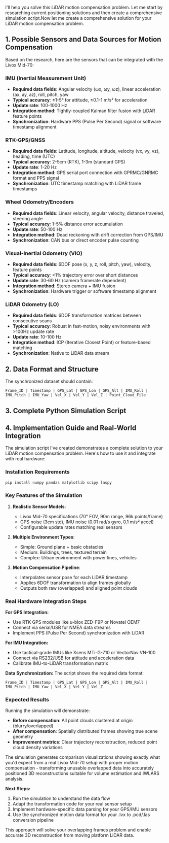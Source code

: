 I'll help you solve this LiDAR motion compensation problem. Let me start by researching current positioning solutions and then create a comprehensive simulation script.Now let me create a comprehensive solution for your LiDAR motion compensation problem.

## 1. Possible Sensors and Data Sources for Motion Compensation

Based on the research, here are the sensors that can be integrated with the Livox Mid-70:

### **IMU (Inertial Measurement Unit)**
- **Required data fields**: Angular velocity (ωx, ωy, ωz), linear acceleration (ax, ay, az), roll, pitch, yaw
- **Typical accuracy**: ±1-5° for attitude, ±0.1-1 m/s² for acceleration
- **Update rate**: 100-1000 Hz
- **Integration method**: Tightly-coupled Kalman filter fusion with LiDAR feature points
- **Synchronization**: Hardware PPS (Pulse Per Second) signal or software timestamp alignment

### **RTK-GPS/GNSS**
- **Required data fields**: Latitude, longitude, altitude, velocity (vx, vy, vz), heading, time (UTC)
- **Typical accuracy**: 2-5cm (RTK), 1-3m (standard GPS)
- **Update rate**: 1-20 Hz
- **Integration method**: GPS serial port connection with GPRMC/GNRMC format and PPS signal
- **Synchronization**: UTC timestamp matching with LiDAR frame timestamps

### **Wheel Odometry/Encoders**
- **Required data fields**: Linear velocity, angular velocity, distance traveled, steering angle
- **Typical accuracy**: 1-5% distance error accumulation
- **Update rate**: 50-100 Hz
- **Integration method**: Dead reckoning with drift correction from GPS/IMU
- **Synchronization**: CAN bus or direct encoder pulse counting

### **Visual-Inertial Odometry (VIO)**
- **Required data fields**: 6DOF pose (x, y, z, roll, pitch, yaw), velocity, feature points
- **Typical accuracy**: <1% trajectory error over short distances
- **Update rate**: 30-60 Hz (camera framerate dependent)
- **Integration method**: Stereo camera + IMU fusion
- **Synchronization**: Hardware trigger or software timestamp alignment

### **LiDAR Odometry (LO)**
- **Required data fields**: 6DOF transformation matrices between consecutive scans
- **Typical accuracy**: Robust in fast-motion, noisy environments with >100Hz update rate
- **Update rate**: 10-100 Hz
- **Integration method**: ICP (Iterative Closest Point) or feature-based matching
- **Synchronization**: Native to LiDAR data stream

## 2. Data Format and Structure

The synchronized dataset should contain:
```
Frame_ID | Timestamp | GPS_Lat | GPS_Lon | GPS_Alt | IMU_Roll | IMU_Pitch | IMU_Yaw | Vel_X | Vel_Y | Vel_Z | Point_Cloud_File
```

## 3. Complete Python Simulation Script
## 4. Implementation Guide and Real-World Integration

The simulation script I've created demonstrates a complete solution to your LiDAR motion compensation problem. Here's how to use it and integrate with real hardware:

### **Installation Requirements**
```bash
pip install numpy pandas matplotlib scipy laspy
```

### **Key Features of the Simulation**

1. **Realistic Sensor Models**: 
   - Livox Mid-70 specifications (70° FOV, 90m range, 96k points/frame)
   - GPS noise (3cm std), IMU noise (0.01 rad/s gyro, 0.1 m/s² accel)
   - Configurable update rates matching real sensors

2. **Multiple Environment Types**:
   - Simple: Ground plane + basic obstacles
   - Medium: Buildings, trees, textured terrain
   - Complex: Urban environment with power lines, vehicles

3. **Motion Compensation Pipeline**:
   - Interpolates sensor pose for each LiDAR timestamp
   - Applies 6DOF transformation to align frames globally
   - Outputs both raw (overlapped) and aligned point clouds

### **Real Hardware Integration Steps**

**For GPS Integration:**
- Use RTK GPS modules like u-blox ZED-F9P or Novatel OEM7
- Connect via serial/USB for NMEA data streams
- Implement PPS (Pulse Per Second) synchronization with LiDAR

**For IMU Integration:**
- Use tactical-grade IMUs like Xsens MTi-G-710 or VectorNav VN-100
- Connect via RS232/USB for attitude and acceleration data
- Calibrate IMU-to-LiDAR transformation matrix

**Data Synchronization:**
The script shows the required data format:
```
Frame_ID | Timestamp | GPS_Lat | GPS_Lon | GPS_Alt | IMU_Roll | IMU_Pitch | IMU_Yaw | Vel_X | Vel_Y | Vel_Z
```

### **Expected Results**

Running the simulation will demonstrate:
- **Before compensation**: All point clouds clustered at origin (blurry/overlapped)
- **After compensation**: Spatially distributed frames showing true scene geometry
- **Improvement metrics**: Clear trajectory reconstruction, reduced point cloud density variations

The simulation generates comparison visualizations showing exactly what you'd expect from a real Livox Mid-70 setup with proper motion compensation - transforming unusable overlapped data into accurately positioned 3D reconstructions suitable for volume estimation and IWLARS analysis.

**Next Steps:**
1. Run the simulation to understand the data flow
2. Adapt the transformation code for your real sensor setup
3. Implement hardware-specific data parsing for your GPS/IMU sensors
4. Use the synchronized motion data format for your .lvx to .pcd/.las conversion pipeline

This approach will solve your overlapping frames problem and enable accurate 3D reconstruction from moving platform LiDAR data.